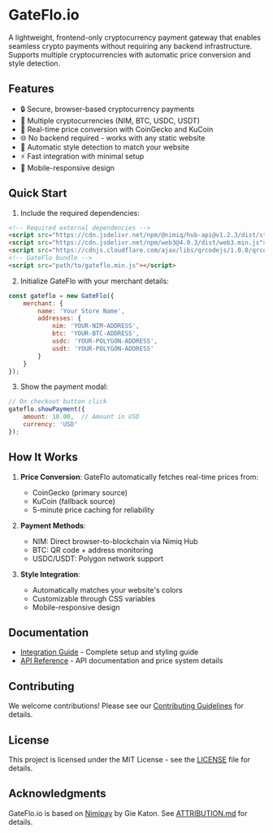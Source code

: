 # GateFlo.io

A lightweight, frontend-only cryptocurrency payment gateway that enables seamless crypto payments without requiring any backend infrastructure. Supports multiple cryptocurrencies with automatic price conversion and style detection.

## Features

- 🔒 Secure, browser-based cryptocurrency payments
- 💸 Multiple cryptocurrencies (NIM, BTC, USDC, USDT)
- 🎯 Real-time price conversion with CoinGecko and KuCoin
- 🌐 No backend required - works with any static website
- 🎨 Automatic style detection to match your website
- ⚡ Fast integration with minimal setup
- 📱 Mobile-responsive design

## Quick Start

1. Include the required dependencies:
```html
<!-- Required external dependencies -->
<script src="https://cdn.jsdelivr.net/npm/@nimiq/hub-api@v1.2.3/dist/standalone/HubApi.standalone.umd.js"></script>
<script src="https://cdn.jsdelivr.net/npm/web3@4.0.3/dist/web3.min.js"></script>
<script src="https://cdnjs.cloudflare.com/ajax/libs/qrcodejs/1.0.0/qrcode.min.js"></script>
<!-- GateFlo bundle -->
<script src="path/to/gateflo.min.js"></script>
```

2. Initialize GateFlo with your merchant details:
```javascript
const gateflo = new GateFlo({
    merchant: {
        name: 'Your Store Name',
        addresses: {
            nim: 'YOUR-NIM-ADDRESS',
            btc: 'YOUR-BTC-ADDRESS',
            usdc: 'YOUR-POLYGON-ADDRESS',
            usdt: 'YOUR-POLYGON-ADDRESS'
        }
    }
});
```

3. Show the payment modal:
```javascript
// On checkout button click
gateflo.showPayment({
    amount: 10.00,  // Amount in USD
    currency: 'USD'
});
```

## How It Works

1. **Price Conversion**: GateFlo automatically fetches real-time prices from:
   - CoinGecko (primary source)
   - KuCoin (fallback source)
   - 5-minute price caching for reliability

2. **Payment Methods**:
   - NIM: Direct browser-to-blockchain via Nimiq Hub
   - BTC: QR code + address monitoring
   - USDC/USDT: Polygon network support

3. **Style Integration**:
   - Automatically matches your website's colors
   - Customizable through CSS variables
   - Mobile-responsive design

## Documentation

- [Integration Guide](docs/INTEGRATION.md) - Complete setup and styling guide
- [API Reference](docs/API.md) - API documentation and price system details

## Contributing

We welcome contributions! Please see our [Contributing Guidelines](.github/CONTRIBUTING.md) for details.

## License

This project is licensed under the MIT License - see the [LICENSE](LICENSE) file for details.

## Acknowledgments

GateFlo.io is based on [Nimipay](https://nimipay.com) by Gie Katon. See [ATTRIBUTION.md](ATTRIBUTION.md) for details.

